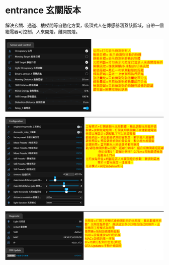 # entrance 玄關版本

解決玄關、通道、樓梯間等自動化方案，吸頂式人在傳感器涵蓋該區域，自帶一個繼電器可控制，人來開燈，離開關燈。

![Mosquitto_broker](/auto_space/image/152300.png)

![Mosquitto_broker](/auto_space/image/152648.png)

![Mosquitto_broker](/auto_space/image/152032.png)
